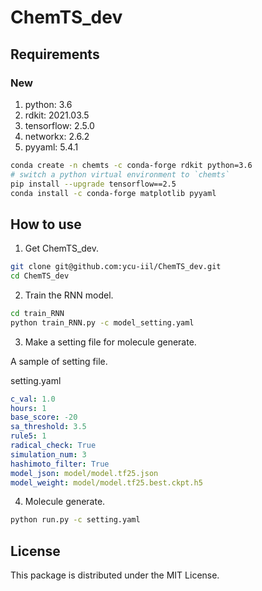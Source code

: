 # ChemTS_dev

## Requirements

### New

1. python: 3.6
2. rdkit: 2021.03.5
3. tensorflow: 2.5.0
4. networkx: 2.6.2 
5. pyyaml: 5.4.1

```bash
conda create -n chemts -c conda-forge rdkit python=3.6
# switch a python virtual environment to `chemts`
pip install --upgrade tensorflow==2.5
conda install -c conda-forge matplotlib pyyaml
```

## How to use

1. Get ChemTS_dev.

```bash
git clone git@github.com:ycu-iil/ChemTS_dev.git
cd ChemTS_dev
```

2. Train the RNN model.

```bash
cd train_RNN
python train_RNN.py -c model_setting.yaml
```

3. Make a setting file for molecule generate.

A sample of setting file.

setting.yaml

```yaml
c_val: 1.0
hours: 1
base_score: -20
sa_threshold: 3.5
rule5: 1
radical_check: True
simulation_num: 3
hashimoto_filter: True
model_json: model/model.tf25.json
model_weight: model/model.tf25.best.ckpt.h5
```

4. Molecule generate.

```bash
python run.py -c setting.yaml
```

## License

This package is distributed under the MIT License.
